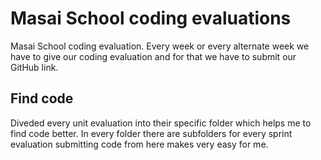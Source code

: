 # Masai School coding evaluations
Masai School coding evaluation. Every week or every alternate week we have to give our coding evaluation and for that we have to submit our GitHub link.

## Find code
Diveded every unit evaluation into their specific folder which helps me to find code better. In every folder there are subfolders for every sprint evaluation submitting code from here makes very easy for me.
